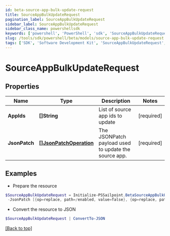 ```yaml
---
id: beta-source-app-bulk-update-request
title: SourceAppBulkUpdateRequest
pagination_label: SourceAppBulkUpdateRequest
sidebar_label: SourceAppBulkUpdateRequest
sidebar_class_name: powershellsdk
keywords: ['powershell', 'PowerShell', 'sdk', 'SourceAppBulkUpdateRequest', 'BetaSourceAppBulkUpdateRequest'] 
slug: /tools/sdk/powershell/beta/models/source-app-bulk-update-request
tags: ['SDK', 'Software Development Kit', 'SourceAppBulkUpdateRequest', 'BetaSourceAppBulkUpdateRequest']
---
```



# SourceAppBulkUpdateRequest

## Properties

Name | Type | Description | Notes
------------ | ------------- | ------------- | -------------
**AppIds** | **[]String** | List of source app ids to update | [required]
**JsonPatch** | [**[]JsonPatchOperation**](json-patch-operation) | The JSONPatch payload used to update the source app. | [required]

## Examples

- Prepare the resource
```powershell
$SourceAppBulkUpdateRequest = Initialize-PSSailpoint.BetaSourceAppBulkUpdateRequest  -AppIds [2c91808a7624751a01762f19d665220d, 2c91808a7624751a01762f19d67c220e, 2c91808a7624751a01762f19d692220f] `
 -JsonPatch [{op=replace, path=/enabled, value=false}, {op=replace, path=/matchAllAccounts, value=false}]
```

- Convert the resource to JSON
```powershell
$SourceAppBulkUpdateRequest | ConvertTo-JSON
```


[[Back to top]](#) 

